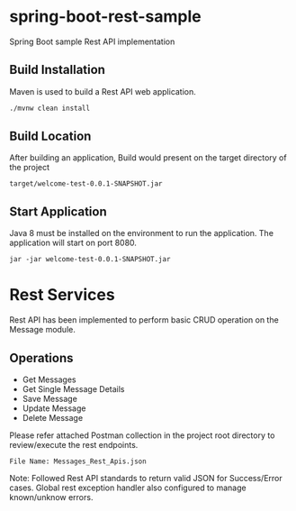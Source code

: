 # spring-boot-rest-sample
Spring Boot sample Rest API implementation


## Build Installation

Maven is used to build a Rest API web application.

```bash
./mvnw clean install
```

## Build Location

After building an application, Build would present on the target directory of the project

```
target/welcome-test-0.0.1-SNAPSHOT.jar
```

## Start Application

Java 8 must be installed on the environment to run the application. The application will start on port 8080.

```
jar -jar welcome-test-0.0.1-SNAPSHOT.jar
```

# Rest Services

Rest API has been implemented to perform basic CRUD operation on the Message module.

## Operations 
- Get Messages
- Get Single Message Details
- Save Message
- Update Message
- Delete Message

Please refer attached Postman collection in the project root directory to review/execute the rest endpoints.

```File Name: Messages_Rest_Apis.json```

Note: Followed Rest API standards to return valid JSON for Success/Error cases. Global rest exception handler also configured to manage known/unknow errors.